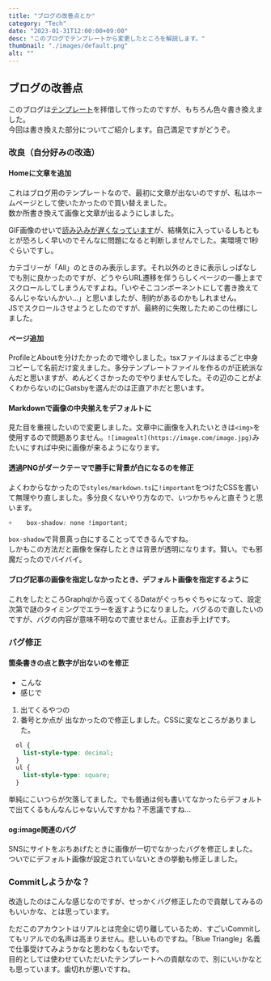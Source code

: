```yaml
---
title: "ブログの改善点とか"
category: "Tech"
date: "2023-01-31T12:00:00+09:00"
desc: "このブログでテンプレートから変更したところを解説します。"
thumbnail: "./images/default.png"
alt: ""
---
```


## ブログの改善点
このブログは[テンプレート](https://github.com/sungik-choi/gatsby-starter-apple#readme)を拝借して作ったのですが、もちろん色々書き換えました。  
今回は書き換えた部分についてご紹介します。自己満足ですがどうぞ。

### 改良（自分好みの改造）
#### Homeに文章を追加
これはブログ用のテンプレートなので、最初に文章が出ないのですが、私はホームページとして使いたかったので買い替えました。  
数か所書き換えて画像と文章が出るようにしました。

GIF画像のせいで[読み込みが遅くなっています](https://twitter.com/Ao_Sankaku/status/1620071091258691587)が、結構気に入っているしもともとが恐ろしく早いのでそんなに問題になると判断しませんでした。実環境で1秒ぐらいですし。

カテゴリーが「All」のときのみ表示します。それ以外のときに表示しっぱなしでも別に良かったのですが、どうやらURL遷移を伴うらしくページの一番上までスクロールしてしまうんですよね。「いやそこコンポーネントにして書き換えてるんじゃないんかい…」と思いましたが、制約があるのかもしれません。  
JSでスクロールさせようとしたのですが、最終的に失敗したためこの仕様にしました。
#### ページ追加
ProfileとAboutを分けたかったので増やしました。tsxファイルはまるごと中身コピーして名前だけ変えました。多分テンプレートファイルを作るのが正統派なんだと思いますが、めんどくさかったのでやりませんでした。その辺のことがよくわからないのにGatsbyを選んだのは正直アホだと思います。
#### Markdownで画像の中央揃えをデフォルトに
見た目を重視したいので変更しました。文章中に画像を入れたいときは`<img>`を使用するので問題ありません。`![imagealt](https://image.com/image.jpg)`みたいにすれば中央に画像が来るようになります。
#### 透過PNGがダークテーマで勝手に背景が白になるのを修正
よくわからなかったので`styles/markdown.ts`に`!important`をつけたCSSを書いて無理やり直しました。多分良くないやり方なので、いつかちゃんと直そうと思います。
```css {diff}
+    box-shadow: none !important;
```
`box-shadow`で背景真っ白にすることってできるんですね。  
しかもこの方法だと画像を保存したときは背景が透明になります。賢い。でも邪魔だったのでバイバイ。
#### ブログ記事の画像を指定しなかったとき、デフォルト画像を指定するように
これをしたところGraphqlから返ってくるDataがぐっちゃぐちゃになって、設定次第で謎のタイミングでエラーを返すようになりました。バグるので直したいのですが、バグの内容が意味不明なので直せません。正直お手上げです。
### バグ修正
#### 箇条書きの点と数字が出ないのを修正
* こんな
* 感じで
1. 出てくるやつの
1. 番号とか点が
出なかったので修正しました。CSSに変なところがありました。
```css
  ol {
    list-style-type: decimal;
  }
  ul {
    list-style-type: square;
  }
```
単純にこいつらが欠落してました。でも普通は何も書いてなかったらデフォルトで出てくるもんなんじゃないんですかね？不思議ですね…
#### og:image関連のバグ
SNSにサイトをぶちあげたときに画像が一切でなかったバグを修正しました。ついでにデフォルト画像が設定されていないときの挙動も修正しました。
### Commitしようかな？
改造したのはこんな感じなのですが、せっかくバグ修正したので貢献してみるのもいいかな、とは思っています。

ただこのアカウントはリアルとは完全に切り離しているため、すごいCommitしてもリアルでの名声は高まりません。悲しいものですね。「Blue Triangle」名義で仕事受けてみようかなと思わなくもないです。  
目的としては使わせていただいたテンプレートへの貢献なので、別にいいかなとも思っています。歯切れが悪いですね。
